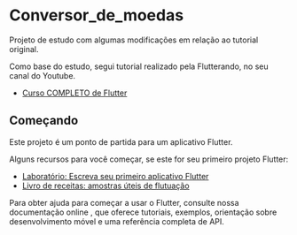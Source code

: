 # Conversor_de_moedas
Projeto de estudo com algumas modificações em relação ao tutorial original.

Como base do estudo, segui tutorial realizado pela Flutterando, no seu canal do Youtube.
- [Curso COMPLETO de Flutter](https://www.youtube.com/playlist?list=PLlBnICoI-g-d-J57QIz6Tx5xtUDGQdBFB)

## Começando
Este projeto é um ponto de partida para um aplicativo Flutter.

Alguns recursos para você começar, se este for seu primeiro projeto Flutter:

- [Laboratório: Escreva seu primeiro aplicativo Flutter](https://flutter.dev/docs/get-started/codelab)
- [Livro de receitas: amostras úteis de flutuação](https://flutter.dev/docs/cookbook)

Para obter ajuda para começar a usar o Flutter, consulte nossa documentação online , que oferece tutoriais, exemplos, orientação sobre desenvolvimento móvel e uma referência completa de API.
